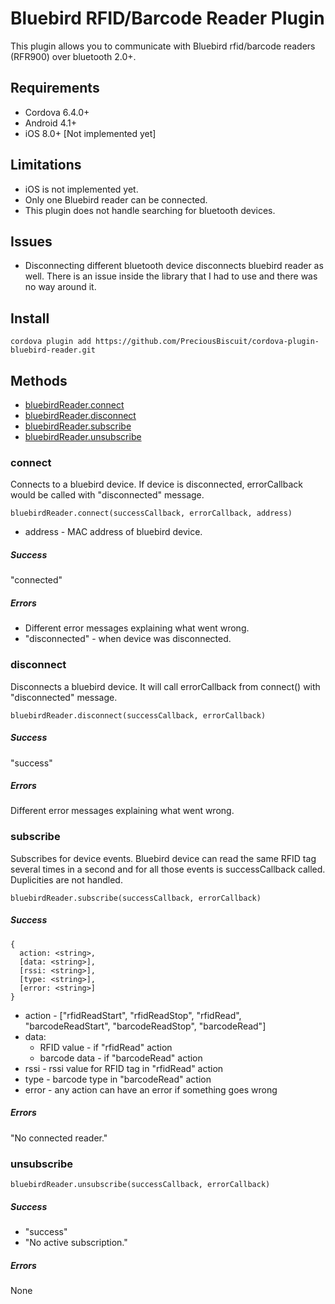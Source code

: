 # Bluebird RFID/Barcode Reader Plugin
This plugin allows you to communicate with Bluebird rfid/barcode readers (RFR900) over bluetooth 2.0+.

## Requirements
* Cordova 6.4.0+
* Android 4.1+
* iOS 8.0+ [Not implemented yet]

## Limitations
* iOS is not implemented yet.
* Only one Bluebird reader can be connected.
* This plugin does not handle searching for bluetooth devices.

## Issues
* Disconnecting different bluetooth device disconnects bluebird reader as well. There is an issue inside the library 
that I had to use and there was no way around it.

## Install
`cordova plugin add https://github.com/PreciousBiscuit/cordova-plugin-bluebird-reader.git`

## Methods
* [bluebirdReader.connect](#connect)
* [bluebirdReader.disconnect](#disconnect)
* [bluebirdReader.subscribe](#subscribe)
* [bluebirdReader.unsubscribe](#unsubscribe)

### connect
Connects to a bluebird device. If device is disconnected, errorCallback would be called with "disconnected" message.

`bluebirdReader.connect(successCallback, errorCallback, address)`

* address - MAC address of bluebird device.

##### Success
"connected"

##### Errors
* Different error messages explaining what went wrong.
* "disconnected" - when device was disconnected.

### disconnect
Disconnects a bluebird device. It will call errorCallback from connect() with "disconnected" message.

`bluebirdReader.disconnect(successCallback, errorCallback)`

##### Success
"success"

##### Errors
Different error messages explaining what went wrong.

### subscribe
Subscribes for device events. Bluebird device can read the same RFID tag several times in a second and for all those 
events is successCallback called. Duplicities are not handled.

`bluebirdReader.subscribe(successCallback, errorCallback)`

##### Success
```
{
  action: <string>,
  [data: <string>],
  [rssi: <string>],
  [type: <string>],
  [error: <string>] 
}
```

* action - ["rfidReadStart", "rfidReadStop", "rfidRead", "barcodeReadStart", "barcodeReadStop", "barcodeRead"]
* data:
    * RFID value - if "rfidRead" action
    * barcode data - if "barcodeRead" action
* rssi - rssi value for RFID tag in "rfidRead" action
* type - barcode type in "barcodeRead" action
* error - any action can have an error if something goes wrong

##### Errors
"No connected reader."

### unsubscribe
`bluebirdReader.unsubscribe(successCallback, errorCallback)`

##### Success
* "success"
* "No active subscription."

##### Errors
None
